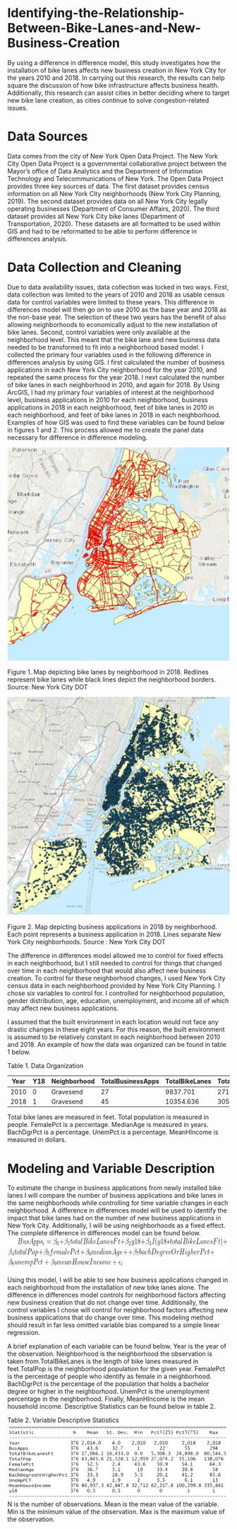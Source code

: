# Identifying-the-Relationship-Between-Bike-Lanes-and-New-Business-Creation
By using a difference in difference model, this study investigates how the installation of bike lanes affects new business creation in New York City for the years 2010 and 2018. In carrying out this research, the results can help square the discussion of how bike infrastructure affects business health. Additionally, this research can assist cities in better deciding where to target new bike lane creation, as cities continue to solve congestion-related issues.

# Data Sources
Data comes from the city of New York Open Data Project. The New York City Open Data Project is a governmental collaborative project between the Mayor’s office of Data Analytics and the Department of Information Technology and Telecommunications of New York. The Open Data Project provides three key sources of data. The first dataset provides census information on all New York City neighborhoods (New York City Planning, 2019). The second dataset provides data on all New York City legally operating businesses (Department of Consumer Affairs, 2020). The third dataset provides all New York City bike lanes (Department of Transportation, 2020). These datasets are all formatted to be used within GIS and had to be reformatted to be able to perform difference in differences analysis. 

# Data Collection and Cleaning
Due to data availability issues, data collection was locked in two ways. First, data collection was limited to the years of 2010 and 2018 as usable census data for control variables were limited to these years. This difference in differences model will then go on to use 2010 as the base year and 2018 as the non-base year. The selection of these two years has the benefit of also allowing neighborhoods to economically adjust to the new installation of bike lanes. Second, control variables were only available at the neighborhood level. This meant that the bike lane and new business data needed to be transformed to fit into a neighborhood based model.
I collected the primary four variables used in the following difference in differences analysis by using GIS. I first calculated the number of business applications in each New York City neighborhood for the year 2010, and repeated the same process for the year 2018. I next calculated the number of bike lanes in each neighborhood in 2010, and again for 2018. By Using ArcGIS, I had my primary four variables of interest at the neighborhood level, business applications in 2010 for each neighborhood, business applications in 2018 in each neighborhood, feet of bike lanes in 2010 in each neighborhood, and feet of bike lanes in 2018 in each neighborhood. Examples of how GIS was used to find these variables can be found below in figures 1 and 2. This process allowed me to create the panel data necessary for difference in difference modeling.

![Image of Bike Lanes](https://github.com/albertfrantz/Identifying-the-Relationship-Between-Bike-Lanes-and-New-Business-Creation/blob/master/figure1.JPG)

Figure 1. Map depicting bike lanes by neighborhood in 2018. Redlines represent bike lanes while black lines depict the neighborhood borders. Source: New York City DOT

![Image of Business Applications](https://github.com/albertfrantz/Identifying-the-Relationship-Between-Bike-Lanes-and-New-Business-Creation/blob/master/Figure%202.JPG)

Figure 2. Map depicting business applications in 2018 by neighborhood. Each point represents a business application in 2018. Lines separate New York City neighborhoods. Source : New York City DOT

The difference in differences model allowed me to control for fixed effects in each neighborhood, but I still needed to control for things that changed over time in each neighborhood that would also affect new business creation. To control for these neighborhood changes, I used New York City census data in each neighborhood provided by New York City Planning. I chose six variables to control for. I controlled for neighborhood population, gender distribution, age, education, unemployment, and income all of which may affect new business applications. 

I assumed that the built environment in each location would not face any drastic changes in these eight years. For this reason, the built environment is assumed to be relatively constant in each neighborhood between 2010 and 2018. An example of how the data was organized can be found in table 1 below.

Table 1. Data Organization

Year | Y18 | Neighborhood | TotalBusinessApps | TotalBikeLanes | TotalPop | FemalePct | MediandAge | BachDgrPct | UnemPct | MeanHIncome
---- | --- | ------------ | ----------------- | -------------- | -------- | --------- | ---------- | ---------- | ------- | -----------
2010 | 0 | Gravesend | 27 | 9837.701 | 27105 | 54.1 | 45.4 | 22.1 | 4.4 | 61342
2018 | 1 | Gravesend | 45 | 10354.636 | 30587 | 52.9 | 41.7 | 33.7 | 5.9 | 68025

Total bike lanes are measured in feet. Total population is measured in people. FemalePct is a percentage. MedianAge is measured in years. BachDgrPct is a percentage. UnemPct is a percentage. MeanHIncome is measured in dollars.

# Modeling and Variable Description
To estimate the change in business applications from newly installed bike lanes I will compare the number of business applications and bike lanes in the same neighborhoods while controlling for time variable changes in each neighborhood. 
A difference in differences model will be used to identify the impact that bike lanes had on the number of new business applications in New York City. Additionally, I will be using neighborhoods as a fixed effect. The complete difference in differences model can be found below.
![Difference in Difference Model](https://github.com/albertfrantz/Identifying-the-Relationship-Between-Bike-Lanes-and-New-Business-Creation/blob/master/model.JPG)

Using this model, I will be able to see how business applications changed in each neighborhood from the installation of new bike lanes alone. The difference in differences model controls for neighborhood factors affecting new business creation that do not change over time. Additionally, the control variables I chose will control for neighborhood factors affecting new business applications that do change over time. This modeling method should result in far less omitted variable bias compared to a simple linear regression. 

A brief explanation of each variable can be found below. Year is the year of the observation. Neighborhood is the neighborhood the observation is taken from.TotalBikeLanes is the length of bike lanes measured in feet.TotalPop is the neighborhood population for the given year. FemalePct is the percentage of people who identify as female in a neighborhood. BachDgrPct is the percentage of the population that holds a bachelor degree or higher in the neighborhood. UnemPct is the unemployment percentage in the neighborhood. Finally, MeanHIncome is the mean household income. Descriptive Statistics can be found below in table 2.

Table 2. Variable Descriptive Statistics
![Desriptive Statistics](https://github.com/albertfrantz/Identifying-the-Relationship-Between-Bike-Lanes-and-New-Business-Creation/blob/master/descriptiveStats.JPG)
N is the number of observations. Mean is the mean value of the variable. Min is the minimum value of the observation. Max is the maximum value of the observation.





